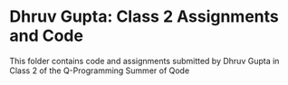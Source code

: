 # Dhruv Gupta: Class 2 Assignments and Code
This folder contains code and assignments submitted by Dhruv Gupta in Class 2 of the Q-Programming Summer of Qode